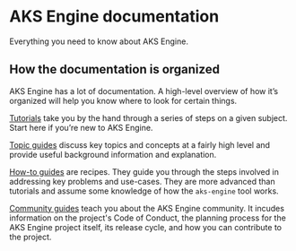 # AKS Engine documentation

Everything you need to know about AKS Engine.

## How the documentation is organized

AKS Engine has a lot of documentation. A high-level overview of how it’s organized will help you know where to look for certain things.

[Tutorials][] take you by the hand through a series of steps on a given subject. Start here if you’re new to AKS Engine.

[Topic guides][] discuss key topics and concepts at a fairly high level and provide useful background information and explanation.

[How-to guides][] are recipes. They guide you through the steps involved in addressing key problems and use-cases. They are more advanced than tutorials and assume some knowledge of how the `aks-engine` tool works.

[Community guides][] teach you about the AKS Engine community. It incudes information on the project's Code of Conduct, the planning process for the AKS Engine project itself, its release cycle, and how you can contribute to the project.

[quickstart]: tutorials/quickstart.md
[getting started]: tutorials/hello-world.md
[tutorials]: tutorials/README.md
[How-to guides]: howto/README.md
[Topic guides]: topics/README.md
[the reference guides]: reference/README.md
[community guides]: community/README.md

